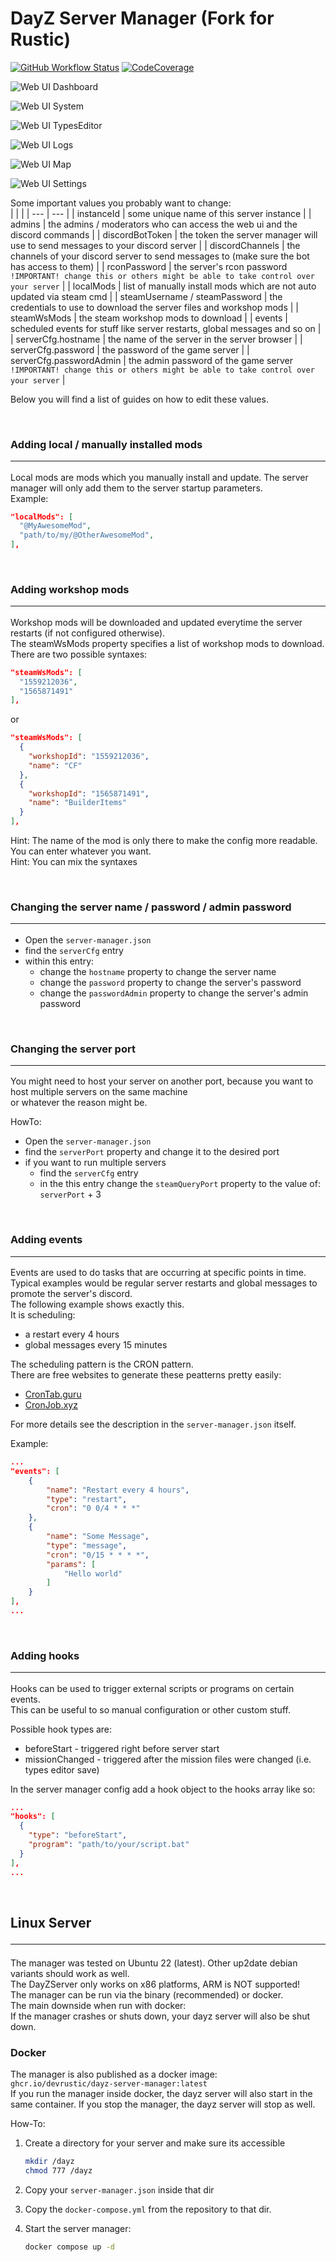 # DayZ Server Manager (Fork for Rustic)

[![GitHub Workflow Status](https://github.com/DevRustic/dayz-server-manager/actions/workflows/build.yml/badge.svg)](https://github.com/DevRustic/dayz-server-manager)
[![CodeCoverage](https://img.shields.io/endpoint?url=https://gist.githubusercontent.com/devrustic/140b7e570778165354c56506bfdaaf5b/raw/dayz-server-manager__master.json)](https://github.com/DevRustic/dayz-server-manager)

![Web UI Dashboard](/resources/webui_dashboard_screen.png "Web UI Dashboard")

![Web UI System](/resources/webui_system_screen.png "Web UI System")

![Web UI TypesEditor](/resources/webui_types_editor_screen.png "Web UI Types Editor")

![Web UI Logs](/resources/webui_logs_screen.png "Web UI Logs")

![Web UI Map](/resources/webui_map_screen.png "Web UI Map")

![Web UI Settings](/resources/webui_settings_screen.png "Web UI Settings")

  
Some important values you probably want to change:<br>
| | |
| --- | --- |
| instanceId | some unique name of this server instance |
| admins | the admins / moderators who can access the web ui and the discord commands |
| discordBotToken | the token the server manager will use to send messages to your discord server |
| discordChannels | the channels of your discord server to send messages to (make sure the bot has access to them) |
| rconPassword | the server's rcon password `!IMPORTANT! change this or others might be able to take control over your server` |
| localMods | list of manually install mods which are not auto updated via steam cmd |
| steamUsername / steamPassword | the credentials to use to download the server files and workshop mods |
| steamWsMods | the steam workshop mods to download |
| events | scheduled events for stuff like server restarts, global messages and so on |
| serverCfg.hostname | the name of the server in the server browser |
| serverCfg.password | the password of the game server |
| serverCfg.passwordAdmin | the admin password of the game server `!IMPORTANT! change this or others might be able to take control over your server` |

Below you will find a list of guides on how to edit these values.


<br><a name="guide-add-local-mods"></a>
### Adding local / manually installed mods <hr>  

Local mods are mods which you manually install and update. The server manager will only add them to the server startup parameters.<br>
Example:<br>
```json
"localMods": [
  "@MyAwesomeMod",
  "path/to/my/@OtherAwesomeMod",
],
```

<br><a name="guide-add-workshop-mods"></a>
### Adding workshop mods <hr>  

Workshop mods will be downloaded and updated everytime the server restarts (if not configured otherwise).<br>
The steamWsMods property specifies a list of workshop mods to download.<br>
There are two possible syntaxes: <br>

```json
"steamWsMods": [
  "1559212036",
  "1565871491"
],

```

or

```json
"steamWsMods": [
  {
    "workshopId": "1559212036",
    "name": "CF"
  },
  {
    "workshopId": "1565871491",
    "name": "BuilderItems"
  }
],
```

Hint: The name of the mod is only there to make the config more readable. You can enter whatever you want.<br>
Hint: You can mix the syntaxes<br>

<br><a name="guide-change-server-name-password"></a>
### Changing the server name / password / admin password <hr>  

* Open the `server-manager.json`
* find the `serverCfg` entry
* within this entry:
  * change the `hostname` property to change the server name
  * change the `password` property to change the server's password
  * change the `passwordAdmin` property to change the server's admin password

<br><a name="guide-change-server-port"></a>
### Changing the server port <hr>  

You might need to host your server on another port, because you want to host multiple servers on the same machine  
or whatever the reason might be.<br>

HowTo:<br>
* Open the `server-manager.json`
* find the `serverPort` property and change it to the desired port
* if you want to run multiple servers
  * find the `serverCfg` entry
  * in the this entry change the `steamQueryPort` property to the value of: `serverPort` + 3



<br><a name="guide-add-events"></a>
### Adding events <hr>  

Events are used to do tasks that are occurring at specific points in time.<br>
Typical examples would be regular server restarts and global messages to promote the server's discord.<br>
The following example shows exactly this.<br>
It is scheduling:
* a restart every 4 hours
* global messages every 15 minutes

The scheduling pattern is the CRON pattern.<br>
There are free websites to generate these peatterns pretty easily:
* [CronTab.guru](https://crontab.guru/)
* [CronJob.xyz](https://cronjob.xyz/)

For more details see the description in the `server-manager.json` itself.<br>

Example:<br>
```json
...
"events": [
    {
        "name": "Restart every 4 hours",
        "type": "restart",
        "cron": "0 0/4 * * *"
    },
    {
        "name": "Some Message",
        "type": "message",
        "cron": "0/15 * * * *",
        "params": [
            "Hello world"
        ]
    }
],
...
```

<br><a name="guide-add-hooks"></a>
### Adding hooks <hr>  

Hooks can be used to trigger external scripts or programs on certain events.  
This can be useful to so manual configuration or other custom stuff.

Possible hook types are:

* beforeStart - triggered right before server start
* missionChanged - triggered after the mission files were changed (i.e. types editor save)

In the server manager config add a hook object to the hooks array like so:  

```json
...
"hooks": [
  {
    "type": "beforeStart",
    "program": "path/to/your/script.bat"
  }
],
...
```

<br><a name="linux-server"></a>  
## Linux Server <hr>

The manager was tested on Ubuntu 22 (latest).
Other up2date debian variants should work as well.
<br>
The DayZServer only works on x86 platforms, ARM is NOT supported!
<br>
The manager can be run via the binary (recommended) or docker.<br>
The main downside when run with docker:  
If the manager crashes or shuts down, your dayz server will also be shut down.

### Docker

The manager is also published as a docker image:  
`ghcr.io/devrustic/dayz-server-manager:latest`
<br>
If you run the manager inside docker, the dayz server will also start in the same container.
If you stop the manager, the dayz server will stop as well.

How-To:

1. Create a directory for your server and make sure its accessible
   ```sh
   mkdir /dayz
   chmod 777 /dayz
   ```

2. Copy your `server-manager.json` inside that dir

3. Copy the `docker-compose.yml` from the repository to that dir.

4. Start the server manager:
   ```sh
   docker compose up -d
   ```
